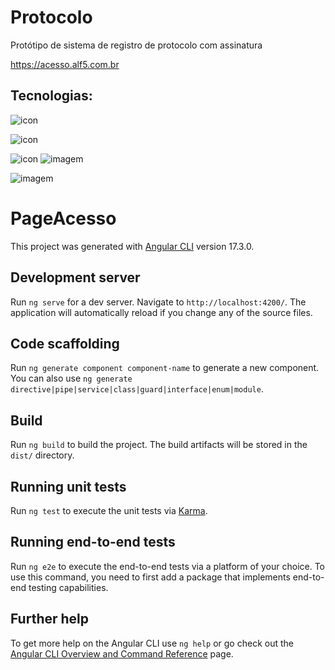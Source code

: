 # Protocolo

Protótipo de sistema de registro de protocolo com assinatura

https://acesso.alf5.com.br

## Tecnologias:
![icon](https://github.com/user-attachments/assets/63195ad4-bca4-411e-9729-b83c47103e11)

![icon](https://github.com/user-attachments/assets/7ba23097-a85d-4aea-82ad-54cc4f4e64d0)

![icon](https://github.com/user-attachments/assets/2c2fe752-4a99-4413-ade7-bb38a78207c4)
![imagem](https://github.com/user-attachments/assets/711f493e-4a15-4f5a-ad95-809649e783c8)


![imagem](https://github.com/user-attachments/assets/56d6e8c5-ddca-4e4d-9648-f99b87afd403)


# PageAcesso

This project was generated with [Angular CLI](https://github.com/angular/angular-cli) version 17.3.0.

## Development server

Run `ng serve` for a dev server. Navigate to `http://localhost:4200/`. The application will automatically reload if you change any of the source files.

## Code scaffolding

Run `ng generate component component-name` to generate a new component. You can also use `ng generate directive|pipe|service|class|guard|interface|enum|module`.

## Build

Run `ng build` to build the project. The build artifacts will be stored in the `dist/` directory.

## Running unit tests

Run `ng test` to execute the unit tests via [Karma](https://karma-runner.github.io).

## Running end-to-end tests

Run `ng e2e` to execute the end-to-end tests via a platform of your choice. To use this command, you need to first add a package that implements end-to-end testing capabilities.

## Further help

To get more help on the Angular CLI use `ng help` or go check out the [Angular CLI Overview and Command Reference](https://angular.io/cli) page.
